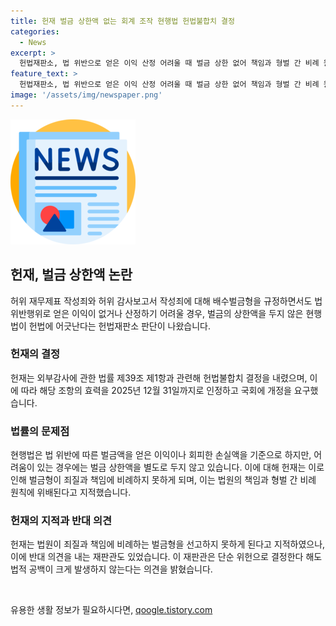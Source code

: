 ```yaml
---
title: 헌재 벌금 상한액 없는 회계 조작 현행법 헌법불합치 결정
categories:
  - News
excerpt: >
  헌법재판소, 법 위반으로 얻은 이익 산정 어려울 때 벌금 상한 없어 책임과 형벌 간 비례 원칙 위배 판단 - 헌재, 법 위반행위로 얻은 이익이 없거나 산정하기 어려울 때 벌금 상한액 두지 않은 현행법 위헌 판단 - 열려진 대심판정에서 재판관 8대 1 의견으로 관련 조항의 효력을 인정하고 개정을 요구 - 현행법은 회계담당자의 위반행위에 대해 벌금형을 규정하면서 벌금액 상한을 두지 않음 - 헌재, 법원이 죄질과 책임에 비례하는 벌금형 선고할 수 없게 되는 결과 초래된다고 지적 - 단순 위헌으로 결정하더라도 법적 공백 우려 낮다는 반대 의견도 나왔음.
feature_text: >
  헌법재판소, 법 위반으로 얻은 이익 산정 어려울 때 벌금 상한 없어 책임과 형벌 간 비례 원칙 위배 판단 - 헌재, 법 위반행위로 얻은 이익이 없거나 산정하기 어려울 때 벌금 상한액 두지 않은 현행법 위헌 판단 - 열려진 대심판정에서 재판관 8대 1 의견으로 관련 조항의 효력을 인정하고 개정을 요구 - 현행법은 회계담당자의 위반행위에 대해 벌금형을 규정하면서 벌금액 상한을 두지 않음 - 헌재, 법원이 죄질과 책임에 비례하는 벌금형 선고할 수 없게 되는 결과 초래된다고 지적 - 단순 위헌으로 결정하더라도 법적 공백 우려 낮다는 반대 의견도 나왔음.
image: '/assets/img/newspaper.png'
---
```


<p><img src="/assets/img/newspaper.png" alt="kimp 속보" /></p>

<h2 data-ke-size="size26">헌재, 벌금 상한액 논란</h2>

<p data-ke-size="size16">허위 재무제표 작성죄와 허위 감사보고서 작성죄에 대해 배수벌금형을 규정하면서도 법 위반행위로 얻은 이익이 없거나 산정하기 어려울 경우, 벌금의 상한액을 두지 않은 현행법이 헌법에 어긋난다는 헌법재판소 판단이 나왔습니다.</p>

<h3>헌재의 결정</h3>

<p data-ke-size="size16">헌재는 외부감사에 관한 법률 제39조 제1항과 관련해 헌법불합치 결정을 내렸으며, 이에 따라 해당 조항의 효력을 2025년 12월 31일까지로 인정하고 국회에 개정을 요구했습니다.</p>

<h3>법률의 문제점</h3>

<p data-ke-size="size16">현행법은 법 위반에 따른 벌금액을 얻은 이익이나 회피한 손실액을 기준으로 하지만, 어려움이 있는 경우에는 벌금 상한액을 별도로 두지 않고 있습니다. 이에 대해 헌재는 이로 인해 벌금형이 죄질과 책임에 비례하지 못하게 되며, 이는 법원의 책임과 형벌 간 비례 원칙에 위배된다고 지적했습니다.</p>

<h3>헌재의 지적과 반대 의견</h3>

<p data-ke-size="size16">헌재는 법원이 죄질과 책임에 비례하는 벌금형을 선고하지 못하게 된다고 지적하였으나, 이에 반대 의견을 내는 재판관도 있었습니다. 이 재판관은 단순 위헌으로 결정한다 해도 법적 공백이 크게 발생하지 않는다는 의견을 밝혔습니다.</p>

<p data-ke-size="size16">&nbsp;</p>
유용한 생활 정보가 필요하시다면, <a href="https://qoogle.tistory.com" rel="dofollow">qoogle.tistory.com</a>


